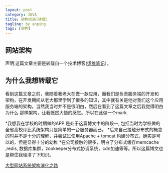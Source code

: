 ```yaml
---
layout: post
category: JAVA
title: 架构网站[转载]
tagline: by anping
tags: [架构]
---
```


网站架构
-------

声明:这篇文章主要是转载自一个技术博客([运维笔记](http://blog.linuxeye.com/401.html)）。


为什么我想转载它
------------


看到这篇文章之前，我随着我老大在做一款应用，而我们是负责服务端的开发和
架构，在开发期间从老大那里学到了很多的知识，其中就有关是他对我们这个应用服务端的架构。当然我当时并不是很明白，然后在看到了这篇文章之后我觉得明白为什么
那样架构，让我恍然大悟的感觉。所以在此做一个mark.

*我想我在学校的时期做的APP  是处于这篇博文中的阶段一, 包括当时为学校做的全省高校评比系统架构只是简单的一台服务器而已。
*后来自己接触分布式的概念的时并不是十分的理解，并尝试过使用Apache + tomcat 构建分布式，确实是可以的，但是显得十分的幼稚
*在公司接触的很多，明白了分布式缓存memcache ,redis, 数据库集群，zookeeper分布式协调系统，cdn加速等等。所以这篇博文也是帮住我理清了下知识。


[大型网站系统架构演化之路](http://blog.linuxeye.com/401.html)
